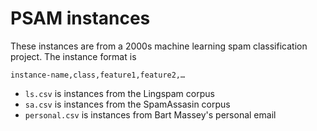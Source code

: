 # PSAM instances

These instances are from a 2000s machine learning spam
classification project. The instance format is

    instance-name,class,feature1,feature2,…

* `ls.csv` is instances from the Lingspam corpus
* `sa.csv` is instances from the SpamAssasin corpus
* `personal.csv` is instances from Bart Massey's personal email
